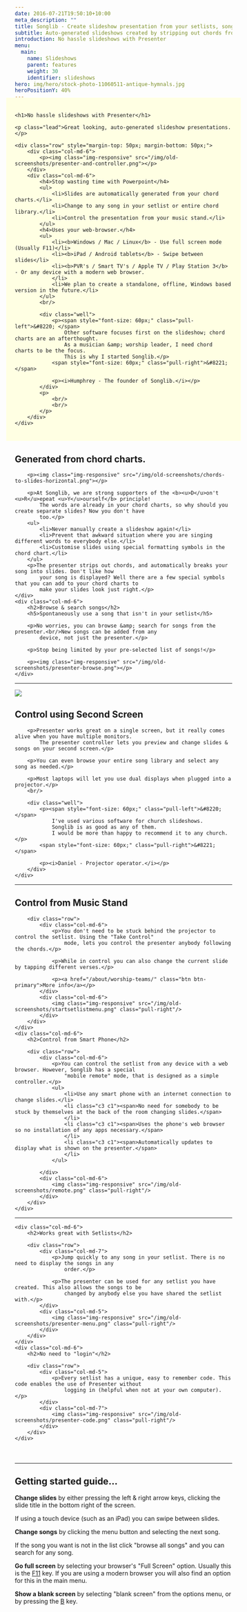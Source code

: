 ```yaml
---
date: 2016-07-21T19:50:10+10:00
meta_description: ""
title: Songlib - Create slideshow presentation from your setlists, songs, &amp; chord charts.
subtitle: Auto-generated slideshows created by stripping out chords from your music.
introduction: No hassle slideshows with Presenter
menu:
  main:
    name: Slideshows
    parent: features
    weight: 30
    identifier: slideshows
hero: img/hero/stock-photo-11060511-antique-hymnals.jpg
heroPositionY: 40%
---
```



<div style="background:#ffffe3; margin: -20px -20px 20px -20px; padding: 20px; ">

    <h1>No hassle slideshows with Presenter</h1>

    <p class="lead">Great looking, auto-generated slideshow presentations.</p>

    <div class="row" style="margin-top: 50px; margin-bottom: 50px;">
        <div class="col-md-6">
            <p><img class="img-responsive" src="/img/old-screenshots/presenter-and-controller.png"></p>
        </div>
        <div class="col-md-6">
            <h4>Stop wasting time with Powerpoint</h4>
            <ul>
                <li>Slides are automatically generated from your chord charts.</li>
                <li>Change to any song in your setlist or entire chord library.</li>
                <li>Control the presentation from your music stand.</li>
            </ul>
            <h4>Uses your web-browser.</h4>
            <ul>
                <li><b>Windows / Mac / Linux</b> - Use full screen mode (Usually F11)</li>
                <li><b>iPad / Android tablets</b> - Swipe between slides</li>
                <li><b>PVR's / Smart TV's / Apple TV / Play Station 3</b> - Or any device with a modern web browser.
                </li>
                <li>We plan to create a standalone, offline, Windows based version in the future.</li>
            </ul>
            <br/>

            <div class="well">
                <p><span style="font-size: 60px;" class="pull-left">&#8220; </span>
                    Other software focuses first on the slideshow; chord charts are an afterthought.
                    As a musician &amp; worship leader, I need chord charts to be the focus.
                    This is why I started Songlib.</p>
                <span style="font-size: 60px;" class="pull-right">&#8221; </span>

                <p><i>Humphrey - The founder of Songlib.</i></p>
            </div>
            <p>
                <br/>
                <br/>
            </p>
        </div>
    </div>
</div>



<div class="row" style="margin-bottom: 50px;">
    <div class="col-md-6">
        <h2>Generated from chord charts.</h2>

        <p><img class="img-responsive" src="/img/old-screenshots/chords-to-slides-horizontal.png"></p>

        <p>At Songlib, we are strong supporters of the <b><u>D</u>on't <u>R</u>epeat <u>Y</u>ourself</b> principle!
            The words are already in your chord charts, so why should you create separate slides? Now you don't have
            too.</p>
        <ul>
            <li>Never manually create a slideshow again!</li>
            <li>Prevent that awkward situation where you are singing different words to everybody else.</li>
            <li>Customise slides using special formatting symbols in the chord chart.</li>
        </ul>
        <p>The presenter strips out chords, and automatically breaks your song into slides. Don't like how
            your song is displayed? Well there are a few special symbols that you can add to your chord charts to
            make your slides look just right.</p>
    </div>
    <div class="col-md-6">
        <h2>Browse & search songs</h2>
        <h5>Spontaneously use a song that isn't in your setlist</h5>

        <p>No worries, you can browse &amp; search for songs from the presenter.<br/>New songs can be added from any
            device, not just the presenter.</p>

        <p>Stop being limited by your pre-selected list of songs!</p>

        <p><img class="img-responsive" src="/img/old-screenshots/presenter-browse.png"></p>
    </div>
</div>

<hr/>



<div class="row" style="margin-bottom: 50px;">
    <div class="col-md-6">
        <p><img class="img-responsive" src="/img/old-screenshots/presenter-controller.png" class="pull-right"/></p>
    </div>
    <div class="col-md-6">
        <h2>Control using Second Screen</h2>

        <p>Presenter works great on a single screen, but it really comes alive when you have multiple monitors.
            The presenter controller lets you preview and change slides & songs on your second screen.</p>

        <p>You can even browse your entire song library and select any song as needed.</p>

        <p>Most laptops will let you use dual displays when plugged into a projector.</p>
        <br/>

        <div class="well">
            <p><span style="font-size: 60px;" class="pull-left">&#8220; </span>
                I've used various software for church slideshows.
                Songlib is as good as any of them.
                I would be more than happy to recommend it to any church.</p>
            <span style="font-size: 60px;" class="pull-right">&#8221; </span>

            <p><i>Daniel - Projector operator.</i></p>
        </div>
    </div>
</div>

<hr/>



<div class="row" style="margin-bottom: 50px;">
    <div class="col-md-6">
        <h2>Control from Music Stand</h2>

        <div class="row">
            <div class="col-md-6">
                <p>You don't need to be stuck behind the projector to control the setlist. Using the "Take Control"
                    mode, lets you control the presenter anybody following the chords.</p>

                <p>While in control you can also change the current slide by tapping different verses.</p>

                <p><a href="/about/worship-teams/" class="btn btn-primary">More info</a></p>
            </div>
            <div class="col-md-6">
                <img class="img-responsive" src="/img/old-screenshots/startsetlistmenu.png" class="pull-right"/>
            </div>
        </div>
    </div>
    <div class="col-md-6">
        <h2>Control from Smart Phone</h2>

        <div class="row">
            <div class="col-md-6">
                <p>You can control the setlist from any device with a web browser. However, Songlib has a special
                    "mobile remote" mode, that is designed as a simple controller.</p>
                <ul>
                    <li>Use any smart phone with an internet connection to change slides.</li>
                    <li class="c3 c1"><span>No need for somebody to be stuck by themselves at the back of the room changing slides.</span>
                    </li>
                    <li class="c3 c1"><span>Uses the phone's web browser so no installation of any apps necessary.</span>
                    </li>
                    <li class="c3 c1"><span>Automatically updates to display what is shown on the presenter.</span>
                    </li>
                </ul>

            </div>
            <div class="col-md-6">
                <img class="img-responsive" src="/img/old-screenshots/remote.png" class="pull-right"/>
            </div>
        </div>
    </div>
</div>

<hr/>

<div class="row" style="margin-bottom: 50px;">

    <div class="col-md-6">
        <h2>Works great with Setlists</h2>

        <div class="row">
            <div class="col-md-7">
                <p>Jump quickly to any song in your setlist. There is no need to display the songs in any
                    order.</p>

                <p>The presenter can be used for any setlist you have created. This also allows the songs to be
                    changed by anybody else you have shared the setlist with.</p>
            </div>
            <div class="col-md-5">
                <img class="img-responsive" src="/img/old-screenshots/presenter-menu.png" class="pull-right"/>
            </div>
        </div>
    </div>
    <div class="col-md-6">
        <h2>No need to "login"</h2>

        <div class="row">
            <div class="col-md-5">
                <p>Every setlist has a unique, easy to remember code. This code enables the use of Presenter without
                    logging in (helpful when not at your own computer).</p>
            </div>
            <div class="col-md-7">
                <img class="img-responsive" src="/img/old-screenshots/presenter-code.png" class="pull-right"/>
            </div>
        </div>
    </div>
</div>

<hr/>

<h2>Getting started guide...</h2>
<div class="row" style="margin-bottom: 50px;">
    <div class="col-md-6">
        <p><b>Change slides</b> by either pressing the left &amp; right arrow keys, clicking the slide title in the
            bottom right of the screen. </p>
        <p>If using a touch device (such as an iPad) you can swipe between slides.</p>
        <p><b>Change songs</b> by clicking the menu button and selecting the next song. </p>
        <p>If the song you want is not in the list click "browse all songs" and you can search for any song.</p>
    </div>
    <div class="col-md-6">
        <p><b>Go full screen</b> by selecting your browser's &quot;Full Screen&quot; option. Usually this is the <u>F11</u>
            key. If you are using a modern browser you will also find an option for this in the main menu.</p>
        <p><b>Show a blank screen</b> by selecting &quot;blank screen&quot; from the options menu, or by pressing
            the <u>B</u> key.</p>
    </div>
</div>
